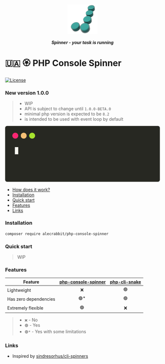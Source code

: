 <p align="center">
  <img alt="Logo" width="100" height="100" src="https://github.com/alecrabbit/php-console-spinner/raw/master/doc/image/logo/logo.png">
</p>
 
<p align="center">  
<b><i>Spinner - your task is running</i></b>
<br>
</p>

# 🇺🇦 🏵️  PHP Console Spinner 

[//]: # ([![PHP Version]&#40;https://img.shields.io/packagist/php-v/alecrabbit/php-console-spinner.svg&#41;]&#40;https://php.net/&#41;)
[![License](https://poser.pugx.org/alecrabbit/php-console-spinner/license)](https://packagist.org/packages/alecrabbit/php-console-spinner)

### New version 1.0.0

> - WIP
> - API is subject to change until `1.0.0-BETA.0`
> - minimal php version is expected to be `8.2`
> - is intended to be used with event loop by default  


![demo](doc/image/demo/fpdemo.svg)

+ [How does it work?](doc/how_does_it_work.md)
+ [Installation](#installation)
+ [Quick start](#quickstart)
+ [Features](#features)
+ [Links](#links)

### <a name="installation"></a> Installation

```bash
composer require alecrabbit/php-console-spinner
```
### <a name="quickstart"></a> Quick start

> WIP

### <a name="features"></a> Features

| Feature               | [php-console-spinner](https://github.com/alecrabbit/php-console-spinner) | [php-cli-snake](https://github.com/alecrabbit/php-cli-snake) |
|-----------------------|:------------------------------------------------------------------------:|:------------------------------------------------------------:|
| Lightweight           |                                   ❌ ️                                    |                             🟢️                              |
| Has zero dependencies |                                  🟢* ️                                   |                             🟢️                              |
| Extremely flexible    |                                  🟢️ ️                                   |                              ❌                               |

> - `❌` - No
> - `🟢️` - Yes
> - `🟢️️*` - Yes with some limitations

### <a name="links"></a> Links

 - Inspired by [sindresorhus/cli-spinners](https://github.com/sindresorhus/cli-spinners)
